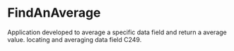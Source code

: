 FindAnAverage
=============

Application developed to average a specific data field and return a average value. 
locating and averaging data field C249.
